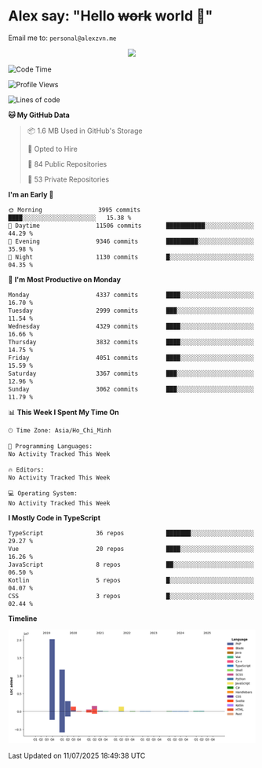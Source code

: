 # Alex say: "Hello ~~work~~ world 🐾"
Email me to: `personal@alexzvn.me`


<p align=center>
  <a href="https://skillicons.dev">
    <img src="https://skillicons.dev/icons?i=ts,js,php,nodejs,bun,vue,nuxt,react,svelte,tauri,laravel,rust,mongodb,docker,electron,redis,rabbitmq,tailwind,git,cloudflare,elysia,mysql,nginx,rollupjs,sentry,ubuntu,yarn,html,css,vite" />
  </a>
</p>

<!--START_SECTION:waka-->
![Code Time](http://img.shields.io/badge/Code%20Time-1%2C066%20hrs%2055%20mins-blue)

![Profile Views](http://img.shields.io/badge/Profile%20Views-2-blue)

![Lines of code](https://img.shields.io/badge/From%20Hello%20World%20I%27ve%20Written-40.9%20million%20lines%20of%20code-blue)

**🐱 My GitHub Data** 

> 📦 1.6 MB Used in GitHub's Storage 
 > 
> 💼 Opted to Hire
 > 
> 📜 84 Public Repositories 
 > 
> 🔑 53 Private Repositories 
 > 
**I'm an Early 🐤** 

```text
🌞 Morning                3995 commits        ████░░░░░░░░░░░░░░░░░░░░░   15.38 % 
🌆 Daytime                11506 commits       ███████████░░░░░░░░░░░░░░   44.29 % 
🌃 Evening                9346 commits        █████████░░░░░░░░░░░░░░░░   35.98 % 
🌙 Night                  1130 commits        █░░░░░░░░░░░░░░░░░░░░░░░░   04.35 % 
```
📅 **I'm Most Productive on Monday** 

```text
Monday                   4337 commits        ████░░░░░░░░░░░░░░░░░░░░░   16.70 % 
Tuesday                  2999 commits        ███░░░░░░░░░░░░░░░░░░░░░░   11.54 % 
Wednesday                4329 commits        ████░░░░░░░░░░░░░░░░░░░░░   16.66 % 
Thursday                 3832 commits        ████░░░░░░░░░░░░░░░░░░░░░   14.75 % 
Friday                   4051 commits        ████░░░░░░░░░░░░░░░░░░░░░   15.59 % 
Saturday                 3367 commits        ███░░░░░░░░░░░░░░░░░░░░░░   12.96 % 
Sunday                   3062 commits        ███░░░░░░░░░░░░░░░░░░░░░░   11.79 % 
```


📊 **This Week I Spent My Time On** 

```text
🕑︎ Time Zone: Asia/Ho_Chi_Minh

💬 Programming Languages: 
No Activity Tracked This Week

🔥 Editors: 
No Activity Tracked This Week

💻 Operating System: 
No Activity Tracked This Week
```

**I Mostly Code in TypeScript** 

```text
TypeScript               36 repos            ███████░░░░░░░░░░░░░░░░░░   29.27 % 
Vue                      20 repos            ████░░░░░░░░░░░░░░░░░░░░░   16.26 % 
JavaScript               8 repos             ██░░░░░░░░░░░░░░░░░░░░░░░   06.50 % 
Kotlin                   5 repos             █░░░░░░░░░░░░░░░░░░░░░░░░   04.07 % 
CSS                      3 repos             █░░░░░░░░░░░░░░░░░░░░░░░░   02.44 % 
```



**Timeline**

![Lines of Code chart](https://raw.githubusercontent.com/alexzvn/alexzvn/main/assets/bar_graph.png)


 Last Updated on 11/07/2025 18:49:38 UTC
<!--END_SECTION:waka-->
